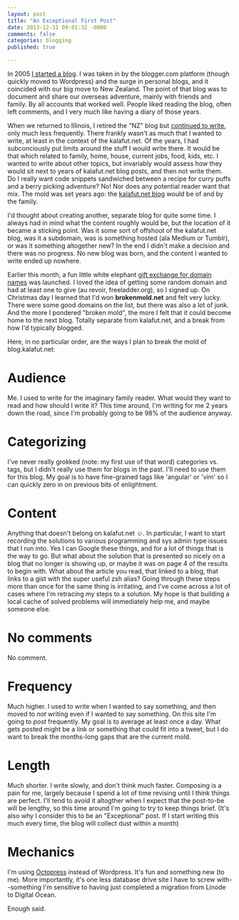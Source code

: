 ```yaml
---
layout: post
title: "An Exceptional First Post"
date: 2013-12-31 09:01:32 -0800
comments: false
categories: blogging
published: true

---
```


In 2005 [I started a blog](http://nz.kalafut.net/?p=3). I was taken in by the blogger.com platform (though
quickly moved to Wordpress) and the surge in personal blogs, and it coincided with our big move to New
Zealand. The point of that blog was to document and share our overseas adventure, mainly with friends and
family. By all accounts that worked well.  People liked reading the blog, often left comments, and I very much
like having a diary of those years.

When we returned to Illinois, I retired the "NZ" blog but [continued to write](http://pd.kalafut.net/), only
much less frequently. There frankly wasn't as much that I wanted to write, at least in the context of the
kalafut.net. Of the years, I had subconciously put limits around the stuff I would write there. It would be
that which related to family, home, house, current jobs, food, kids, etc. I wanted to write about other
topics, but invariably would assess how they would sit next to years of kalafut.net blog posts, and then
not write them. Do I really want code snippets sandwiched between a recipe for curry puffs and a berry picking
adventure? No! Nor does any potential reader want that mix. The mold was set years ago: the
[kalafut.net blog](http://blog.kalafut.net) would be of and by the family.

I'd thought about creating another, separate blog for quite some time. I always had in mind what the content
roughly would be, but the location of it became a sticking point. Was it some sort of offshoot of the kalafut.net
blog, was it a subdomain, was is something hosted (ala Medium or Tumblr), or was it something altogether new?
In the end I didn't make a decision and there was no progress. No new blog was born, and the content I wanted
to write ended up nowhere.

Earlier this month, a fun little white elephant [gift exchange for domain
names](http://webdomainwhiteelephantexchange.com) was launched. I loved the idea of getting some random domain
and had at least one to give (au revoir, freeladder.org), so I signed up.  On Christmas day I learned that I'd
won __brokenmold.net__ and felt very lucky. There were some good domains on the list, but there was also  a
lot of junk. And the more I pondered "broken mold", the more I felt that it could become home to the
next blog.  Totally separate from kalafut.net, and a break from how I'd typically blogged.

Here, in no particular order, are the ways I plan to break the mold of blog.kalafut.net:

Audience
=======
Me. I used to write for the imaginary family reader. What would they want to read and how should I write it?
This time around, I'm writing for me 2 years down the road, since I'm probably going to be 98% of the audience
anyway.

Categorizing
============
I've never really grokked (note: my first use of that word) categories vs. tags, but I didn't really use them
for blogs in the past. I'll need to use them for this blog. My goal is to have fine-grained tags like 'angular' or 'vim'
so I can quickly zero in on previous bits of enlightment.

Content
=======
Anything that doesn't belong on kalafut.net ☺. In particular, I want to start recording the solutions to
various programming and sys admin type issues that I run into. Yes I can Google these things, and for a lot of
things that is the way to go. But what about the solution that is presented so nicely on a blog that no longer
is showing up, or maybe it was on page 4 of the results to begin with. What about the article you read, that
linked to a blog, that links to a gist with the super useful zsh alias? Going through these steps more than
once for the same thing is irritating, and I've come across a lot of cases where I'm retracing my steps to a
solution. My hope is that building a local cache of solved problems will immediately help me, and maybe someone
else.

No comments
===========
No comment.

Frequency
==========
Much higher. I used to write when I wanted to say something, and then moved to _not_ writing even if I wanted
to say something. On this site I'm going to _post_ frequently. My goal is to average at least once a day. What
gets posted might be a link or something that could fit into a tweet, but I do want to break the months-long
gaps that are the current mold.

Length
======
Much shorter. I write slowly, and don't think much faster. Composing is a pain for me, largely because I spend a
lot of time revising until I think things are perfect. I'll tend to avoid it altogther when I expect that the
post-to-be will be lengthy, so this time around I'm going to try to keep things brief. (It's also why I
consider this to be an "Exceptional" post. If I start writing this much every time, the blog will collect dust
within a month)

Mechanics
=========
I'm using [Octopress](http://octopress.org) instead of Wordpress. It's fun and something new (to me). More
importantly, it's one less database drive site I have to screw with--something I'm sensitive to having just
completed a migration from Linode to Digital Ocean.



Enough said.


